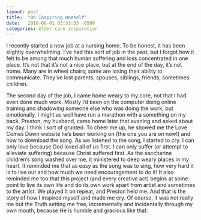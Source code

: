 ```yaml
---
layout: post
title:  "On Inspiring Oneself"
date:   2016-08-01 03:33:33 -0500
categories: elder care inspiration
---
```


I recently started a new job at a nursing home.  To be honest, it has been slightly overwhelming.  I’ve had this sort of job in the past, but I forgot how it felt to be among that much human suffering and loss concentrated in one place.  It’s not that it’s not a nice place, but at the end of the day, it’s not home.  Many are in wheel chairs; some are losing their ability to communicate.  They’ve lost parents, spouses, siblings, friends, sometimes children.  

The second day of the job, I came home weary to my core, not that I had even done much work. Mostly I’d been on the computer doing online training and shadowing someone else who was doing the work, but emotionally, I might as well have run a marathon with a something on my back.  Preston, my husband, came home later that evening and asked about my day.  I think I sort of grunted.  To cheer me up, he showed me the Love Comes Down website he’s been working on (the one you are on now!) and  how to download the song.  As we listened to the song, I started to cry.  I can only love because God loved all of us first.  I can only suffer (or attempt to alleviate suffering) because Christ suffered first.  As the saccharine children’s song washed over me, it ministered to deep weary places in my heart.  It reminded me that as easy as the song was to sing, how very hard it is to live out and how much we need encouragement to do it!  It also reminded me too that this project (and every creative act) begins at some point to live its own life and do its own work apart from artist and sometimes to the artist.      We played it on repeat, and Preston held me.  And that is the story of how I inspired myself and made me cry.  Of course, it was not really me but the Truth setting me free, incrementally and incidentally through my own mouth, because He is humble and gracious like that. 

